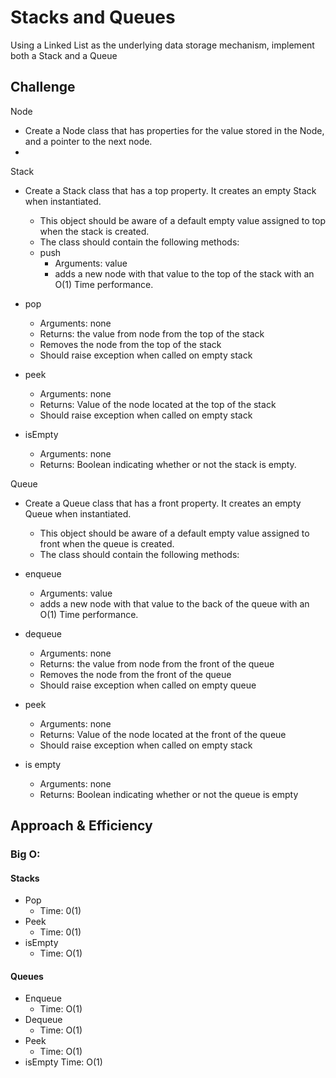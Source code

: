 # Stacks and Queues
<!-- Short summary or background information -->
Using a Linked List as the underlying data storage mechanism, implement both a Stack and a Queue
## Challenge
<!-- Description of the challenge -->
Node
- Create a Node class that has properties for the value stored in the Node, and a pointer to the next node.
-
Stack
- Create a Stack class that has a top property. It creates an empty Stack when instantiated.
  - This object should be aware of a default empty value assigned to top when the stack is created.
  - The class should contain the following methods:
  - push
    - Arguments: value
    - adds a new node with that value to the top of the stack with an O(1) Time performance.

- pop
  - Arguments: none
  - Returns: the value from node from the top of the stack
  - Removes the node from the top of the stack
  - Should raise exception when called on empty stack

- peek
  - Arguments: none
  - Returns: Value of the node located at the top of the stack
  - Should raise exception when called on empty stack

- isEmpty
  - Arguments: none
  - Returns: Boolean indicating whether or not the stack is empty.

Queue
- Create a Queue class that has a front property. It creates an empty Queue when instantiated.
  - This object should be aware of a default empty value assigned to front when the queue is created.
  - The class should contain the following methods:
- enqueue
  - Arguments: value
  - adds a new node with that value to the back of the queue with an O(1) Time performance.

- dequeue
  - Arguments: none
  - Returns: the value from node from the front of the queue
  - Removes the node from the front of the queue
  - Should raise exception when called on empty queue

- peek
  - Arguments: none
  - Returns: Value of the node located at the front of the queue
  - Should raise exception when called on empty stack

- is empty
  - Arguments: none
  - Returns: Boolean indicating whether or not the queue is empty

## Approach & Efficiency
<!-- What approach did you take? Why? What is the Big O space/time for this approach? -->
### Big O:

#### Stacks
- Pop
  - Time: 0(1)
- Peek
  - Time: 0(1)
- isEmpty
  - Time: O(1)

#### Queues

- Enqueue
  - Time: O(1)
- Dequeue
  - Time: O(1)
- Peek
  - Time: O(1)
- isEmpty Time: O(1)

